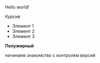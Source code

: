 Hello world!

*Курсив*   

* Элемент 1 
* Элемент 2
* Элемент 3

**Полужирный**

начинаем знакомство с контролем версий